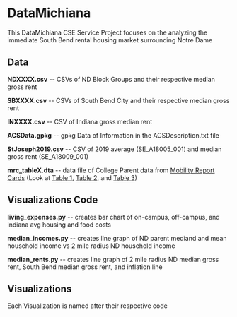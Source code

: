 ﻿# DataMichiana
 
 This DataMichiana CSE Service Project focuses on the analyzing the immediate South Bend rental housing market surrounding Notre Dame
 
 ## Data
 
 **NDXXXX.csv** -- CSVs of ND Block Groups and their respective median gross rent
 
 **SBXXXX.csv** -- CSVs of South Bend City and their respective median gross rent
 
 **INXXXX.csv** -- CSV of Indiana gross median rent
 
 **ACSData.gpkg** -- gpkg Data of Information in the ACSDescription.txt file
 
 **StJoseph2019.csv** -- CSV of 2019 average (SE_A18005_001) and median gross rent (SE_A18009_001)
 
 **mrc_tableX.dta** -- data file of College Parent data from [Mobility Report Cards](https://opportunityinsights.org/paper/mobilityreportcards/) (Look at [Table 1](https://opportunityinsights.org/wp-content/uploads/2018/03/Codebook-MRC-Table-1.pdf), [Table 2](https://opportunityinsights.org/wp-content/uploads/2018/04/Codebook-MRC-Table-2.pdf), and [Table 3](https://opportunityinsights.org/wp-content/uploads/2018/04/Codebook-MRC-Table-3.pdf))
 
 
 ## Visualizations Code
 
 **living_expenses.py** -- creates bar chart of on-campus, off-campus, and indiana avg housing and food costs
 
 **median_incomes.py** -- creates line graph of ND parent mediand and mean household income vs 2 mile radius ND household income
 
 **median_rents.py** -- creates line graph of 2 mile radius ND median gross rent, South Bend median gross rent, and inflation line
 
 
 ## Visualizations
 
 Each Visualization is named after their respective code
 
 
 
 
